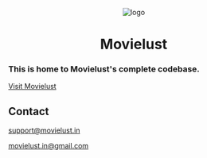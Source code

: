 <p align="center" style="text-align:center">
  <img src="https://movielust.in/images/faviconit/favicon-72.png" alt="logo"/>
  <h1 align="center">Movielust</h1>
</p>

### This is home to Movielust's complete codebase.

[Visit Movielust](https://movielust.in)

## Contact 

[support@movielust.in](mailto:support@movielust.in)

[movielust.in@gmail.com](mailto:movielust.in@gmail.com)
